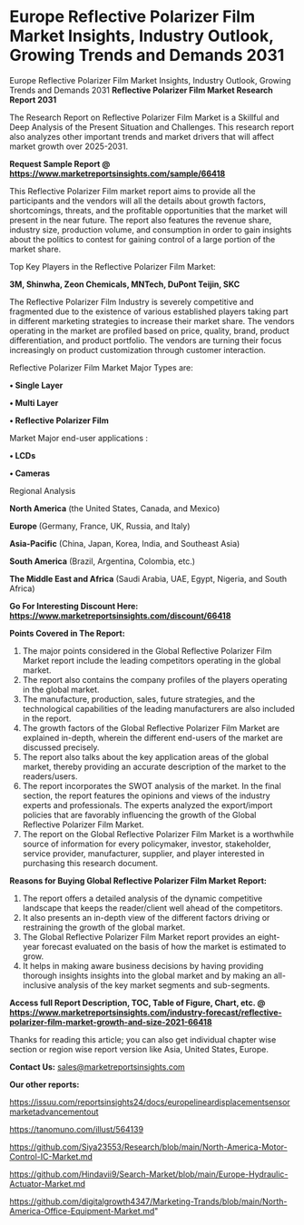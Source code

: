 # Europe Reflective Polarizer Film Market Insights, Industry Outlook, Growing Trends and Demands 2031
Europe Reflective Polarizer Film Market Insights, Industry Outlook, Growing Trends and Demands 2031
<strong>Reflective Polarizer Film Market Research Report 2031</strong>

The Research Report on Reflective Polarizer Film Market is a Skillful and Deep Analysis of the Present Situation and Challenges. This research report also analyzes other important trends and market drivers that will affect market growth over 2025-2031.

<strong>Request Sample Report @ <a href=https://www.marketreportsinsights.com/sample/66418>https://www.marketreportsinsights.com/sample/66418</a></strong>

This Reflective Polarizer Film market report aims to provide all the participants and the vendors will all the details about growth factors, shortcomings, threats, and the profitable opportunities that the market will present in the near future. The report also features the revenue share, industry size, production volume, and consumption in order to gain insights about the politics to contest for gaining control of a large portion of the market share.

Top Key Players in the Reflective Polarizer Film Market:

<strong>3M, Shinwha, Zeon Chemicals, MNTech, DuPont Teijin, SKC</strong>

The Reflective Polarizer Film Industry is severely competitive and fragmented due to the existence of various established players taking part in different marketing strategies to increase their market share. The vendors operating in the market are profiled based on price, quality, brand, product differentiation, and product portfolio. The vendors are turning their focus increasingly on product customization through customer interaction.

Reflective Polarizer Film Market Major Types are:

<strong>• Single Layer

• Multi Layer

• Reflective Polarizer Film</strong>

Market Major end-user applications :

<strong>• LCDs

• Cameras</strong>

Regional Analysis

</u><strong><b>North America</b></strong> (the United States, Canada, and Mexico)

<strong><b>Europe </b></strong>(Germany, France, UK, Russia, and Italy)

<strong><b>Asia-Pacific</b></strong> (China, Japan, Korea, India, and Southeast Asia)

<strong><b>South America</b></strong> (Brazil, Argentina, Colombia, etc.)

<strong><b>The Middle East and Africa</b></strong> (Saudi Arabia, UAE, Egypt, Nigeria, and South Africa)

<strong>Go For Interesting Discount Here: <a href=https://www.marketreportsinsights.com/discount/66418>https://www.marketreportsinsights.com/discount/66418</a></strong>

<strong>Points Covered in The Report:</strong>
<ol>
  <li>The major points considered in the Global Reflective Polarizer Film Market report include the leading competitors operating in the global market.</li>
  <li>The report also contains the company profiles of the players operating in the global market.</li>
  <li>The manufacture, production, sales, future strategies, and the technological capabilities of the leading manufacturers are also included in the report.</li>
  <li>The growth factors of the Global Reflective Polarizer Film Market are explained in-depth, wherein the different end-users of the market are discussed precisely.</li>
  <li>The report also talks about the key application areas of the global market, thereby providing an accurate description of the market to the readers/users.</li>
  <li>The report incorporates the SWOT analysis of the market. In the final section, the report features the opinions and views of the industry experts and professionals. The experts analyzed the export/import policies that are favorably influencing the growth of the Global Reflective Polarizer Film Market.</li>
  <li>The report on the Global Reflective Polarizer Film Market is a worthwhile source of information for every policymaker, investor, stakeholder, service provider, manufacturer, supplier, and player interested in purchasing this research document.</li>
</ol>
<strong>Reasons for Buying Global Reflective Polarizer Film Market Report:</strong>

<ol>
  <li>The report offers a detailed analysis of the dynamic competitive landscape that keeps the reader/client well ahead of the competitors.</li>
  <li>It also presents an in-depth view of the different factors driving or restraining the growth of the global market.</li>
  <li>The Global Reflective Polarizer Film Market report provides an eight-year forecast evaluated on the basis of how the market is estimated to grow.</li>
  <li>It helps in making aware business decisions by having providing thorough insights insights into the global market and by making an all-inclusive analysis of the key market segments and sub-segments.</li>
</ol>
<strong>Access full Report Description, TOC, Table of Figure, Chart, etc. @ <a href=https://www.marketreportsinsights.com/industry-forecast/reflective-polarizer-film-market-growth-and-size-2021-66418>https://www.marketreportsinsights.com/industry-forecast/reflective-polarizer-film-market-growth-and-size-2021-66418</a></strong>


Thanks for reading this article; you can also get individual chapter wise section or region wise report version like Asia, United States, Europe.

<strong>Contact Us:</strong>
sales@marketreportsinsights.com

<strong>Our other reports:</strong>

<a href=https://issuu.com/reportsinsights24/docs/europelineardisplacementsensormarketadvancementout>https://issuu.com/reportsinsights24/docs/europelineardisplacementsensormarketadvancementout</a>

<a href=https://tanomuno.com/illust/564139>https://tanomuno.com/illust/564139</a>

<a href=https://github.com/Siya23553/Research/blob/main/North-America-Motor-Control-IC-Market.md>https://github.com/Siya23553/Research/blob/main/North-America-Motor-Control-IC-Market.md</a>

<a href=https://github.com/Hindavii9/Search-Market/blob/main/Europe-Hydraulic-Actuator-Market.md>https://github.com/Hindavii9/Search-Market/blob/main/Europe-Hydraulic-Actuator-Market.md</a>

<a href=https://github.com/digitalgrowth4347/Marketing-Trands/blob/main/North-America-Office-Equipment-Market.md>https://github.com/digitalgrowth4347/Marketing-Trands/blob/main/North-America-Office-Equipment-Market.md</a>"

